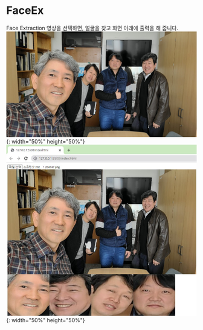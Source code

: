 # FaceEx
Face Extraction
영상을 선택하면,
얼굴을 찾고 화면 아래에 출력을 해 줍니다.
![입력영상](https://github.com/jcshim/FaceEx/blob/main/test1.png) {: width="50%" height="50%"}
![결과영상](https://github.com/jcshim/FaceEx/blob/main/res.jpg) {: width="50%" height="50%"}
